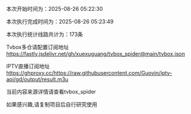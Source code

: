
本次开始时间为：2025-08-26 05:22:30

本次执行完成时间为：2025-08-26 05:23:49

本次执行统计线路共计为：173条

Tvbox多仓请配置订阅地址 https://fastly.jsdelivr.net/gh/xuexuguang/tvbox_spider@main/tvbox.json

IPTV直播订阅地址 https://ghproxy.cc/https://raw.githubusercontent.com/Guovin/iptv-api/gd/output/result.m3u

当前内容来源详情请查看tvbox_spider

如果感兴趣,请复制项目后自行研究使用
